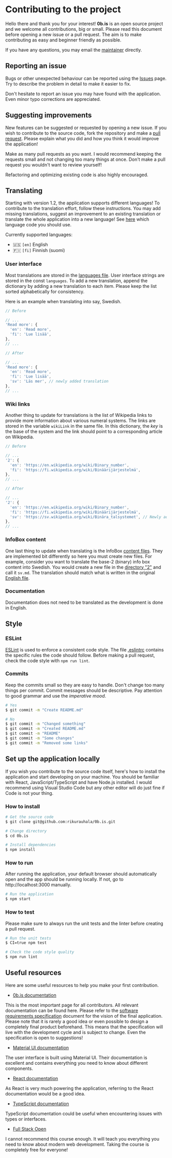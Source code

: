 # Contributing to the project

Hello there and thank you for your interest! **0b.is** is an open source project and we welcome all contributions, big or small. Please read this document before opening a new issue or a pull request. The aim is to make contributing as easy and beginner friendly as possible.

If you have any questions, you may email the [maintainer](https://github.com/rikurauhala) directly.

## Reporting an issue

Bugs or other unexpected behaviour can be reported using the [Issues](https://github.com/rikurauhala/0b.is/issues) page. Try to describe the problem in detail to make it easier to fix.

Don't hesitate to report an issue you may have found with the application. Even minor typo corrections are appreciated.

## Suggesting improvements

New features can be suggested or requested by opening a new issue. If you wish to contribute to the source code, fork the repository and make a [pull request](https://github.com/rikurauhala/0b.is/pulls). Please explain what you did and how you think it would improve the application!

Make as many pull requests as you want. I would recommend keeping the requests small and not changing too many things at once. Don't make a pull request you wouldn't want to review yourself!

Refactoring and optimizing existing code is also highly encouraged.

## Translating

Starting with version 1.2, the application supports different languages! To contribute to the translation effort, follow these instructions. You may add missing translations, suggest an improvement to an existing translation or translate the whole application into a new language! See [here](https://en.wikipedia.org/wiki/List_of_ISO_639-1_codes) which language code you should use.

Currently supported languages:
- :us: `[en]` English
- 🇫🇮 `[fi]` Finnish (suomi)

### User interface

Most translations are stored in the [languages file](https://github.com/rikurauhala/0b.is/blob/main/src/languages/index.ts). User interface strings are stored in the const `languages`. To add a new translation, append the dictionary by adding a new translation to each item. Please keep the list sorted alphabetically for consistency.

Here is an example when translating into say, Swedish.

```typescript
// Before

// ...
'Read more': {
  'en': 'Read more',
  'fi': 'Lue lisää',
},
// ...

// After

// ...
'Read more': {
  'en': 'Read more',
  'fi': 'Lue lisää',
  'sv': 'Läs mer', // newly added translation
},
// ...
```

### Wiki links

Another thing to update for translations is the list of Wikipedia links to provide more information about various numeral systems. The links are stored in the variable `wikiLink` in the same file. In this dictionary, the *key* is the base of the system and the link should point to a corresponding article on Wikipedia.

```typescript
// Before

// ...
'2': {
  'en': 'https://en.wikipedia.org/wiki/Binary_number',
  'fi': 'https://fi.wikipedia.org/wiki/Binäärijärjestelmä',
},
// ...

// After

// ...
'2': {
  'en': 'https://en.wikipedia.org/wiki/Binary_number',
  'fi': 'https://fi.wikipedia.org/wiki/Binäärijärjestelmä',
  'sv': 'https://sv.wikipedia.org/wiki/Binära_talsystemet', // Newly added link
},
// ...
```

### InfoBox content

One last thing to update when translating is the InfoBox [content files](https://github.com/rikurauhala/0b.is/tree/main/src/components/InfoBox/content). They are implemented bit differently so here you must create new files. For example, consider you want to translate the base-2 (binary) info box content into Swedish. You would create a new file in the [directory "2"](https://github.com/rikurauhala/0b.is/tree/main/src/components/InfoBox/content/2) and call it `sv.md`. The translation should match what is written in the original [English file](https://github.com/rikurauhala/0b.is/blob/main/src/components/InfoBox/content/2/en.md).

### Documentation

Documentation does not need to be translated as the development is done in English.

## Style

### ESLint

[ESLint](https://eslint.org) is used to enforce a consistent code style. The file [.eslintrc](https://github.com/rikurauhala/0b.is/blob/main/.eslintrc) contains the specific rules the code should follow. Before making a pull request, check the code style with `npm run lint`.

### Commits

Keep the commits small so they are easy to handle. Don't change too many things per commit. Commit messages should be descriptive. Pay attention to good grammar and use the *imperative mood*.

```bash
# Yes
$ git commit -m "Create README.md"

# No
$ git commit -m "Changed something"
$ git commit -m "Created README.md"
$ git commit -m "README"
$ git commit -m "Some changes"
$ git commit -m "Removed some links"
```

## Set up the application locally

If you wish you contribute to the source code itself, here's how to install the application and start developing on your machine. You should be familiar with React, JavaScript/TypeScript and have Node.js installed. I would recommend using Visual Studio Code but any other editor will do just fine if Code is not your thing.

### How to install

```bash
# Get the source code
$ git clone git@github.com:rikurauhala/0b.is.git

# Change directory
$ cd 0b.is

# Install dependencies
$ npm install
```

### How to run

After running the application, your default browser should automatically open and the app should be running locally. If not, go to http://localhost:3000 manually.

```bash
# Run the application
$ npm start
```

### How to test

Please make sure to always run the unit tests and the linter before creating a pull request.

```bash
# Run the unit tests
$ CI=true npm test

# Check the code style quality
$ npm run lint
```

## Useful resources

Here are some useful resources to help you make your first contribution.

- [0b.is documentation](https://github.com/rikurauhala/0b.is/wiki)

This is the most important page for all contributors. All relevant documentation can be found here. Please refer to the [software requirements specification](https://github.com/rikurauhala/0b.is/wiki/Software-Requirements-Specification) document for the vision of the final application. Please note that it is rarely a good idea or even possible to design a completely final product beforehand. This means that the specification will live with the development cycle and is subject to change. Even the specification is open to suggestions!

- [Material UI documentation](https://mui.com/material-ui/getting-started/overview)

The user interface is built using Material UI. Their documentation is excellent and contains everything you need to know about different components.

- [React documentation](https://reactjs.org/docs/getting-started.html)

As React is very much powering the application, referring to the React documentation would be a good idea.

- [TypeScript documentation](https://www.typescriptlang.org/docs)

TypeScript documentation could be useful when encountering issues with types or interfaces.

- [Full Stack Open](https://fullstackopen.com/en)

I cannot recommend this course enough. It will teach you everything you need to know about modern web development. Taking the course is completely free for everyone!
